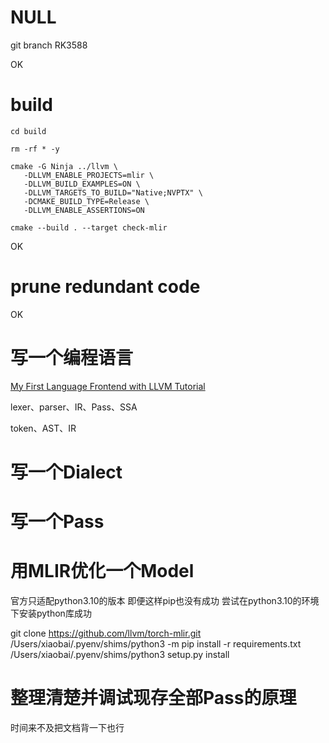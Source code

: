 # NULL

git branch RK3588

OK

# build

``` shell
cd build

rm -rf * -y

cmake -G Ninja ../llvm \
   -DLLVM_ENABLE_PROJECTS=mlir \
   -DLLVM_BUILD_EXAMPLES=ON \
   -DLLVM_TARGETS_TO_BUILD="Native;NVPTX" \
   -DCMAKE_BUILD_TYPE=Release \
   -DLLVM_ENABLE_ASSERTIONS=ON

cmake --build . --target check-mlir
```

OK

# prune redundant code

OK

# 写一个编程语言

[My First Language Frontend with LLVM Tutorial](https://llvm.org/docs/tutorial/MyFirstLanguageFrontend/index.html)

lexer、parser、IR、Pass、SSA

token、AST、IR

# 写一个Dialect

# 写一个Pass

# 用MLIR优化一个Model

官方只适配python3.10的版本 即便这样pip也没有成功 尝试在python3.10的环境下安装python库成功

   git clone https://github.com/llvm/torch-mlir.git
   /Users/xiaobai/.pyenv/shims/python3 -m pip install -r requirements.txt
   /Users/xiaobai/.pyenv/shims/python3 setup.py install

# 整理清楚并调试现存全部Pass的原理

时间来不及把文档背一下也行

